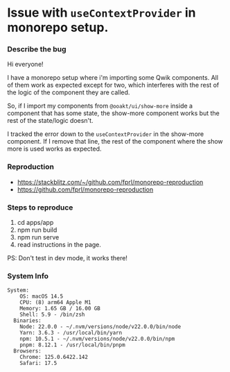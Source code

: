 # Issue with `useContextProvider` in monorepo setup.

### Describe the bug

Hi everyone!

I have a monorepo setup where i'm importing some Qwik components. All of them work as expected except for two, which interferes with the rest of the logic of the component they are called.

So, if I import my components from `@ooakt/ui/show-more` inside a component that has some state, the show-more component works but the rest of the state/logic doesn't.

I tracked the error down to the `useContextProvider` in the show-more component. If I remove that line, the rest of the component where the show more is used works as expected.

### Reproduction

- https://stackblitz.com/~/github.com/fprl/monorepo-reproduction
- https://github.com/fprl/monorepo-reproduction

### Steps to reproduce

1. cd apps/app 
2. npm run build
3. npm run serve
4. read instructions in the page.

PS: Don't test in dev mode, it works there!

### System Info

```shell
System:
    OS: macOS 14.5
    CPU: (8) arm64 Apple M1
    Memory: 1.65 GB / 16.00 GB
    Shell: 5.9 - /bin/zsh
  Binaries:
    Node: 22.0.0 - ~/.nvm/versions/node/v22.0.0/bin/node
    Yarn: 3.6.3 - /usr/local/bin/yarn
    npm: 10.5.1 - ~/.nvm/versions/node/v22.0.0/bin/npm
    pnpm: 8.12.1 - /usr/local/bin/pnpm
  Browsers:
    Chrome: 125.0.6422.142
    Safari: 17.5
```